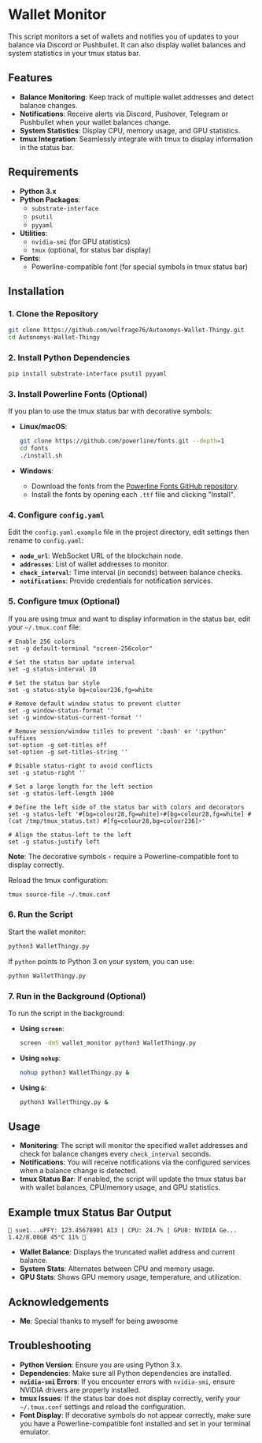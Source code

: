 # Wallet Monitor

This script monitors a set of wallets and notifies you of updates to your balance via Discord or Pushbullet. It can also display wallet balances and system statistics in your tmux status bar.

## Features

- **Balance Monitoring**: Keep track of multiple wallet addresses and detect balance changes.
- **Notifications**: Receive alerts via Discord, Pushover, Telegram or Pushbullet when your wallet balances change.
- **System Statistics**: Display CPU, memory usage, and GPU statistics.
- **tmux Integration**: Seamlessly integrate with tmux to display information in the status bar.

## Requirements

- **Python 3.x**
- **Python Packages**:
  - `substrate-interface`
  - `psutil`
  - `pyyaml`
- **Utilities**:
  - `nvidia-smi` (for GPU statistics)
  - `tmux` (optional, for status bar display)
- **Fonts**:
  - Powerline-compatible font (for special symbols in tmux status bar)

## Installation

### 1. Clone the Repository

```bash
git clone https://github.com/wolfrage76/Autonomys-Wallet-Thingy.git
cd Autonomys-Wallet-Thingy
```

### 2. Install Python Dependencies

```bash
pip install substrate-interface psutil pyyaml
```

### 3. Install Powerline Fonts (Optional)

If you plan to use the tmux status bar with decorative symbols:

- **Linux/macOS**:

  ```bash
  git clone https://github.com/powerline/fonts.git --depth=1
  cd fonts
  ./install.sh
  ```

- **Windows**:

  - Download the fonts from the [Powerline Fonts GitHub repository](https://github.com/powerline/fonts).
  - Install the fonts by opening each `.ttf` file and clicking "Install".

### 4. Configure `config.yaml`

Edit the `config.yaml.example` file in the project directory, edit settings then rename to `config.yaml`:

- **`node_url`**: WebSocket URL of the blockchain node.
- **`addresses`**: List of wallet addresses to monitor.
- **`check_interval`**: Time interval (in seconds) between balance checks.
- **`notifications`**: Provide credentials for notification services.

### 5. Configure tmux (Optional)

If you are using tmux and want to display information in the status bar, edit your `~/.tmux.conf` file:

```tmux
# Enable 256 colors
set -g default-terminal "screen-256color"

# Set the status bar update interval
set -g status-interval 10

# Set the status bar style
set -g status-style bg=colour236,fg=white

# Remove default window status to prevent clutter
set -g window-status-format ''
set -g window-status-current-format ''

# Remove session/window titles to prevent ':bash' or ':python' suffixes
set-option -g set-titles off
set-option -g set-titles-string ''

# Disable status-right to avoid conflicts
set -g status-right ''

# Set a large length for the left section
set -g status-left-length 1000

# Define the left side of the status bar with colors and decorators
set -g status-left '#[bg=colour28,fg=white]⚡#[bg=colour28,fg=white] #(cat /tmp/tmux_status.txt) #[fg=colour28,bg=colour236]⚡'

# Align the status-left to the left
set -g status-justify left
```

**Note**: The decorative symbols `⚡` require a Powerline-compatible font to display correctly.

Reload the tmux configuration:

```bash
tmux source-file ~/.tmux.conf
```

### 6. Run the Script

Start the wallet monitor:

```bash
python3 WalletThingy.py
```

If `python` points to Python 3 on your system, you can use:

```bash
python WalletThingy.py
```

### 7. Run in the Background (Optional)

To run the script in the background:

- **Using `screen`**:

  ```bash
  screen -dmS wallet_monitor python3 WalletThingy.py
  ```

- **Using `nohup`**:

  ```bash
  nohup python3 WalletThingy.py &
  ```

- **Using `&`**:

  ```bash
  python3 WalletThingy.py &
  ```

## Usage

- **Monitoring**: The script will monitor the specified wallet addresses and check for balance changes every `check_interval` seconds.
- **Notifications**: You will receive notifications via the configured services when a balance change is detected.
- **tmux Status Bar**: If enabled, the script will update the tmux status bar with wallet balances, CPU/memory usage, and GPU statistics.

## Example tmux Status Bar Output

```
 sue1...uPFY: 123.45678901 AI3 | CPU: 24.7% | GPU0: NVIDIA Ge... 1.42/8.00GB 45°C 11% 
```

- **Wallet Balance**: Displays the truncated wallet address and current balance.
- **System Stats**: Alternates between CPU and memory usage.
- **GPU Stats**: Shows GPU memory usage, temperature, and utilization.

## Acknowledgements

- **Me**: Special thanks to myself for being awesome

## Troubleshooting

- **Python Version**: Ensure you are using Python 3.x.
- **Dependencies**: Make sure all Python dependencies are installed.
- **`nvidia-smi` Errors**: If you encounter errors with `nvidia-smi`, ensure NVIDIA drivers are properly installed.
- **tmux Issues**: If the status bar does not display correctly, verify your `~/.tmux.conf` settings and reload the configuration.
- **Font Display**: If decorative symbols do not appear correctly, make sure you have a Powerline-compatible font installed and set in your terminal emulator.